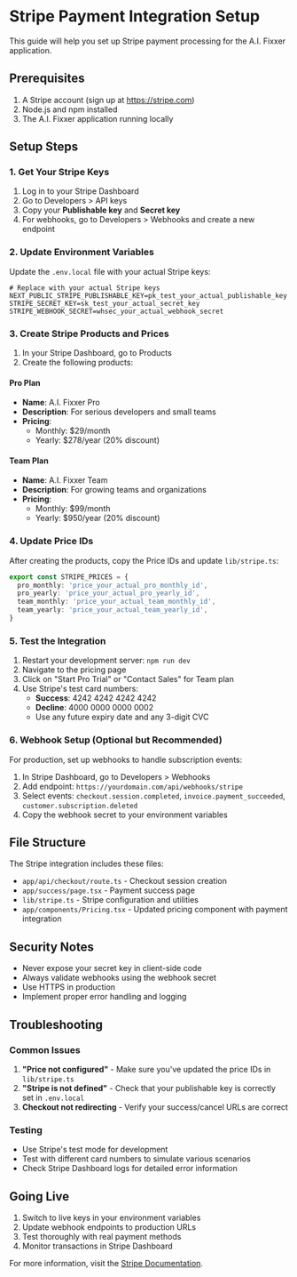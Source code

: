 # Stripe Payment Integration Setup

This guide will help you set up Stripe payment processing for the A.I. Fixxer application.

## Prerequisites

1. A Stripe account (sign up at https://stripe.com)
2. Node.js and npm installed
3. The A.I. Fixxer application running locally

## Setup Steps

### 1. Get Your Stripe Keys

1. Log in to your Stripe Dashboard
2. Go to Developers > API keys
3. Copy your **Publishable key** and **Secret key**
4. For webhooks, go to Developers > Webhooks and create a new endpoint

### 2. Update Environment Variables

Update the `.env.local` file with your actual Stripe keys:

```env
# Replace with your actual Stripe keys
NEXT_PUBLIC_STRIPE_PUBLISHABLE_KEY=pk_test_your_actual_publishable_key
STRIPE_SECRET_KEY=sk_test_your_actual_secret_key
STRIPE_WEBHOOK_SECRET=whsec_your_actual_webhook_secret
```

### 3. Create Stripe Products and Prices

1. In your Stripe Dashboard, go to Products
2. Create the following products:

#### Pro Plan
- **Name**: A.I. Fixxer Pro
- **Description**: For serious developers and small teams
- **Pricing**: 
  - Monthly: $29/month
  - Yearly: $278/year (20% discount)

#### Team Plan
- **Name**: A.I. Fixxer Team
- **Description**: For growing teams and organizations
- **Pricing**:
  - Monthly: $99/month
  - Yearly: $950/year (20% discount)

### 4. Update Price IDs

After creating the products, copy the Price IDs and update `lib/stripe.ts`:

```typescript
export const STRIPE_PRICES = {
  pro_monthly: 'price_your_actual_pro_monthly_id',
  pro_yearly: 'price_your_actual_pro_yearly_id',
  team_monthly: 'price_your_actual_team_monthly_id',
  team_yearly: 'price_your_actual_team_yearly_id',
}
```

### 5. Test the Integration

1. Restart your development server: `npm run dev`
2. Navigate to the pricing page
3. Click on "Start Pro Trial" or "Contact Sales" for Team plan
4. Use Stripe's test card numbers:
   - **Success**: 4242 4242 4242 4242
   - **Decline**: 4000 0000 0000 0002
   - Use any future expiry date and any 3-digit CVC

### 6. Webhook Setup (Optional but Recommended)

For production, set up webhooks to handle subscription events:

1. In Stripe Dashboard, go to Developers > Webhooks
2. Add endpoint: `https://yourdomain.com/api/webhooks/stripe`
3. Select events: `checkout.session.completed`, `invoice.payment_succeeded`, `customer.subscription.deleted`
4. Copy the webhook secret to your environment variables

## File Structure

The Stripe integration includes these files:

- `app/api/checkout/route.ts` - Checkout session creation
- `app/success/page.tsx` - Payment success page
- `lib/stripe.ts` - Stripe configuration and utilities
- `app/components/Pricing.tsx` - Updated pricing component with payment integration

## Security Notes

- Never expose your secret key in client-side code
- Always validate webhooks using the webhook secret
- Use HTTPS in production
- Implement proper error handling and logging

## Troubleshooting

### Common Issues

1. **"Price not configured"** - Make sure you've updated the price IDs in `lib/stripe.ts`
2. **"Stripe is not defined"** - Check that your publishable key is correctly set in `.env.local`
3. **Checkout not redirecting** - Verify your success/cancel URLs are correct

### Testing

- Use Stripe's test mode for development
- Test with different card numbers to simulate various scenarios
- Check Stripe Dashboard logs for detailed error information

## Going Live

1. Switch to live keys in your environment variables
2. Update webhook endpoints to production URLs
3. Test thoroughly with real payment methods
4. Monitor transactions in Stripe Dashboard

For more information, visit the [Stripe Documentation](https://stripe.com/docs).